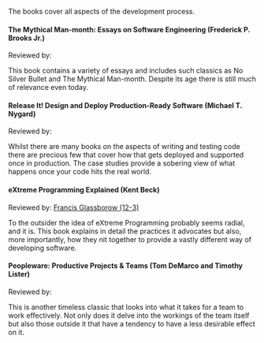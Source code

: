 The books cover all aspects of the development process.

#### The Mythical Man-month: Essays on Software Engineering (Frederick P. Brooks Jr.)
Reviewed by:

This book contains a variety of essays and includes such classics as No Silver Bullet and The Mythical Man-month. Despite its age there is still much of relevance even today.

#### Release It! Design and Deploy Production-Ready Software (Michael T. Nygard)
Reviewed by:

Whilst there are many books on the aspects of writing and testing code there are precious few that cover how that gets deployed and supported once in production. The case studies provide a sobering view of what happens once your code hits the real world.

#### eXtreme Programming Explained (Kent Beck)
Reviewed by: [Francis Glassborow (12-3)](http://accu.org/index.php?module=bookreviews&func=search&rid=1149)

To the outsider the idea of eXtreme Programming probably seems radial, and it is. This book explains in detail the practices it advocates but also, more importantly, how they nit together to provide a vastly different way of developing software.

#### Peopleware: Productive Projects & Teams (Tom DeMarco and Timothy Lister)
Reviewed by:

This is another timeless classic that looks into what it takes for a team to work effectively. Not only does it delve into the workings of the team itself but also those outside it that have a tendency to have a less desirable effect on it.